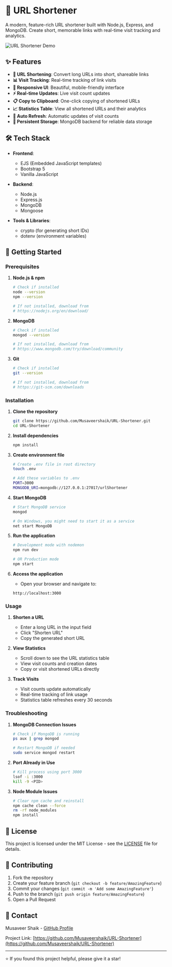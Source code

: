 # 🚀 URL Shortener

A modern, feature-rich URL shortener built with Node.js, Express, and MongoDB. Create short, memorable links with real-time visit tracking and analytics.

![URL Shortener Demo](![image](https://github.com/user-attachments/assets/fd0f64cc-ac4b-4943-a7db-e62a9b0cc521)
)

## ✨ Features

- **🔗 URL Shortening**: Convert long URLs into short, shareable links
- **📊 Visit Tracking**: Real-time tracking of link visits
- **📱 Responsive UI**: Beautiful, mobile-friendly interface
- **⚡ Real-time Updates**: Live visit count updates
- **📋 Copy to Clipboard**: One-click copying of shortened URLs
- **📈 Statistics Table**: View all shortened URLs and their analytics
- **🔄 Auto Refresh**: Automatic updates of visit counts
- **💾 Persistent Storage**: MongoDB backend for reliable data storage

## 🛠️ Tech Stack

- **Frontend**: 
  - EJS (Embedded JavaScript templates)
  - Bootstrap 5
  - Vanilla JavaScript

- **Backend**:
  - Node.js
  - Express.js
  - MongoDB
  - Mongoose

- **Tools & Libraries**:
  - crypto (for generating short IDs)
  - dotenv (environment variables)

## 🚀 Getting Started

### Prerequisites

1. **Node.js & npm**
   ```bash
   # Check if installed
   node --version
   npm --version

   # If not installed, download from
   # https://nodejs.org/en/download/
   ```

2. **MongoDB**
   ```bash
   # Check if installed
   mongod --version

   # If not installed, download from
   # https://www.mongodb.com/try/download/community
   ```

3. **Git**
   ```bash
   # Check if installed
   git --version

   # If not installed, download from
   # https://git-scm.com/downloads
   ```

### Installation

1. **Clone the repository**
   ```bash
   git clone https://github.com/Musaveershaik/URL-Shortener.git
   cd URL-Shortener
   ```

2. **Install dependencies**
   ```bash
   npm install
   ```

3. **Create environment file**
   ```bash
   # Create .env file in root directory
   touch .env

   # Add these variables to .env
   PORT=3000
   MONGODB_URI=mongodb://127.0.0.1:27017/urlShortener
   ```

4. **Start MongoDB**
   ```bash
   # Start MongoDB service
   mongod

   # On Windows, you might need to start it as a service
   net start MongoDB
   ```

5. **Run the application**
   ```bash
   # Development mode with nodemon
   npm run dev

   # OR Production mode
   npm start
   ```

6. **Access the application**
   - Open your browser and navigate to:
   ```
   http://localhost:3000
   ```

### Usage

1. **Shorten a URL**
   - Enter a long URL in the input field
   - Click "Shorten URL"
   - Copy the generated short URL

2. **View Statistics**
   - Scroll down to see the URL statistics table
   - View visit counts and creation dates
   - Copy or visit shortened URLs directly

3. **Track Visits**
   - Visit counts update automatically
   - Real-time tracking of link usage
   - Statistics table refreshes every 30 seconds

### Troubleshooting

1. **MongoDB Connection Issues**
   ```bash
   # Check if MongoDB is running
   ps aux | grep mongod

   # Restart MongoDB if needed
   sudo service mongod restart
   ```

2. **Port Already in Use**
   ```bash
   # Kill process using port 3000
   lsof -i :3000
   kill -9 <PID>
   ```

3. **Node Module Issues**
   ```bash
   # Clear npm cache and reinstall
   npm cache clean --force
   rm -rf node_modules
   npm install
   ```

## 📝 License

This project is licensed under the MIT License - see the [LICENSE](LICENSE) file for details.

## 🤝 Contributing

1. Fork the repository
2. Create your feature branch (`git checkout -b feature/AmazingFeature`)
3. Commit your changes (`git commit -m 'Add some AmazingFeature'`)
4. Push to the branch (`git push origin feature/AmazingFeature`)
5. Open a Pull Request

## 📧 Contact

Musaveer Shaik - [GitHub Profile](https://github.com/Musaveershaik)

Project Link: [https://github.com/Musaveershaik/URL-Shortener](https://github.com/Musaveershaik/URL-Shortener)

---

⭐️ If you found this project helpful, please give it a star!
